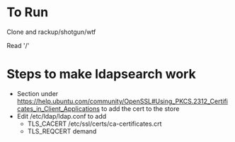 # To Run

Clone and rackup/shotgun/wtf

Read '/'

# Steps to make ldapsearch work

- Section under https://help.ubuntu.com/community/OpenSSL#Using_PKCS.2312_Certificates_in_Client_Applications  to add the cert to the store
- Edit /etc/ldap/ldap.conf to add
  - TLS_CACERT /etc/ssl/certs/ca-certificates.crt
  - TLS_REQCERT demand
